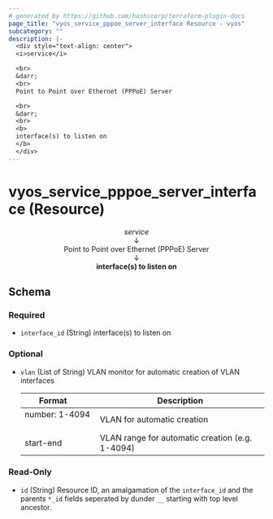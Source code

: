```yaml
---
# generated by https://github.com/hashicorp/terraform-plugin-docs
page_title: "vyos_service_pppoe_server_interface Resource - vyos"
subcategory: ""
description: |-
  <div style="text-align: center">
  <i>service</i>

  <br>
  &darr;
  <br>
  Point to Point over Ethernet (PPPoE) Server

  <br>
  &darr;
  <br>
  <b>
  interface(s) to listen on
  </b>
  </div>
---
```


# vyos_service_pppoe_server_interface (Resource)

<div style="text-align: center">
<i>service</i>

<br>
&darr;
<br>
Point to Point over Ethernet (PPPoE) Server

<br>
&darr;
<br>
<b>
interface(s) to listen on
</b>
</div>



<!-- schema generated by tfplugindocs -->
## Schema

### Required

- `interface_id` (String) interface(s) to listen on

### Optional

- `vlan` (List of String) VLAN monitor for automatic creation of VLAN interfaces

    |  Format &emsp; | Description  |
    |----------|---------------|
    |  number: 1-4094  &emsp; |  VLAN for automatic creation  |
    |  start-end  &emsp; |  VLAN range for automatic creation (e.g. 1-4094)  |

### Read-Only

- `id` (String) Resource ID, an amalgamation of the `interface_id` and the parents `*_id` fields seperated by dunder `__` starting with top level ancestor.
